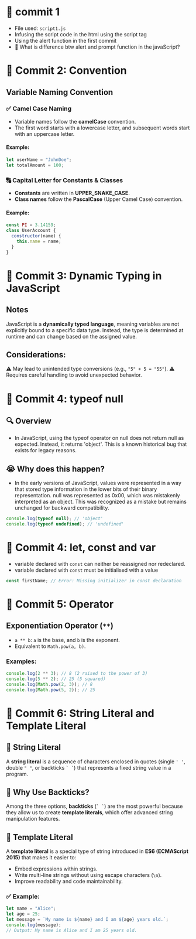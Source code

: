 # 📝 commit 1

- File used: `script1.js`
- Infusing the script code in the html using the script tag
- Using the alert function in the first commit 
- 🤔 What is difference btw alert and prompt function in the javaScript? 

# 📝 Commit 2: Convention

## Variable Naming Convention

### ✅ **Camel Case Naming**
- Variable names follow the **camelCase** convention.
- The first word starts with a lowercase letter, and subsequent words start with an uppercase letter.

#### **Example:**
```js
let userName = "JohnDoe";
let totalAmount = 100;
```

### 🔠 **Capital Letter for Constants & Classes**
- **Constants** are written in **UPPER_SNAKE_CASE**.
- **Class names** follow the **PascalCase** (Upper Camel Case) convention.

#### **Example:**
```js
const PI = 3.14159;
class UserAccount {
  constructor(name) {
    this.name = name;
  }
}
```

# 📝 Commit 3: Dynamic Typing in JavaScript

## Notes
JavaScript is a **dynamically typed language**, meaning variables are not explicitly bound to a specific data type. Instead, the type is determined at runtime and can change based on the assigned value.

## Considerations:
⚠️ May lead to unintended type conversions (e.g., `"5" + 5 = "55"`).
⚠️ Requires careful handling to avoid unexpected behavior.


# 📝 Commit 4: typeof null

## 🔍 Overview

- In JavaScript, using the typeof operator on null does not return null as expected. Instead, it returns 'object'. This is a known historical bug that exists for legacy reasons.

## 😭 Why does this happen?

- In the early versions of JavaScript, values were represented in a way that stored type information in the lower bits of their binary representation. null was represented as 0x00, which was mistakenly interpreted as an object. This was recognized as a mistake but remains unchanged for backward compatibility.

```js
console.log(typeof null); // 'object'
console.log(typeof undefined); // 'undefined'
```

# 📝 Commit 4: let, const and var

- variable declared with `const` can neither be reassigned nor redeclared.
- variable declared with `const` must be initialised with a value 

```js
const firstName; // Error: Missing initializer in const declaration
```

# 📝 Commit 5: Operator

## Exponentiation Operator (`**`)
- `a ** b`: `a` is the base, and `b` is the exponent.
- Equivalent to `Math.pow(a, b)`.

### Examples:

```js
console.log(2 ** 3); // 8 (2 raised to the power of 3)
console.log(5 ** 2); // 25 (5 squared)
console.log(Math.pow(2, 3)); // 8
console.log(Math.pow(5, 2)); // 25
```

# 📝 Commit 6: String Literal and Template Literal

## 📌 String Literal
A **string literal** is a sequence of characters enclosed in quotes (single `' '`, double `" "`, or backticks `` ` ` ``) that represents a fixed string value in a program.

## 🎯 Why Use Backticks?
Among the three options, **backticks** (`` ` ` ``) are the most powerful because they allow us to create **template literals**, which offer advanced string manipulation features.

## 🚀 Template Literal
A **template literal** is a special type of string introduced in **ES6 (ECMAScript 2015)** that makes it easier to:
- Embed expressions within strings.
- Write multi-line strings without using escape characters (`\n`).
- Improve readability and code maintainability.

### ✅ Example:
```js
let name = "Alice";
let age = 25;
let message = `My name is ${name} and I am ${age} years old.`;
console.log(message); 
// Output: My name is Alice and I am 25 years old.
